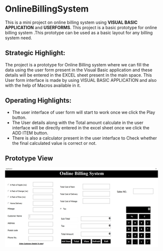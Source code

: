 # OnlineBillingSystem

This is a mini project on online billing system using **VISUAL BASIC APPLICATION** and **USERFORMS**. This project is a basic prototype for online billing system .This prototype can be used as a basic layout for any billing system need.

## Strategic Highlight:

The project is a prototype for Online Billing system where we can fill the data using the user form present in the Visual Basic application and these details will be entered in the EXCEL sheet present in the main space. This User form interface is made by using VISUAL BASIC APPLICATION and also with the help of Macros available in it.

## Operating Highlights:

- The user interface of user form will start to work once we click the Play button.
- The User details along with the Total amount calculate in the user interface will be directly entered in the excel sheet once we click the ADD ITEM button.
- There is also a calculator present in the user interface to Check whether the final calculated value is correct or not.

## Prototype View

![images](https://github.com/Rubakpreyan/OnlineBillingSystem-VBA/blob/main/Image/image.jpg)

